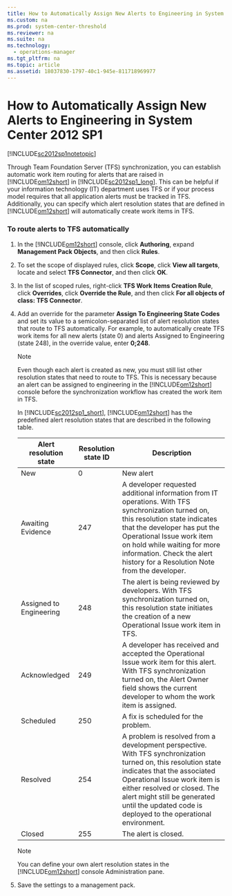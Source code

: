 ```yaml
---
title: How to Automatically Assign New Alerts to Engineering in System Center 2012 SP1
ms.custom: na
ms.prod: system-center-threshold
ms.reviewer: na
ms.suite: na
ms.technology: 
  - operations-manager
ms.tgt_pltfrm: na
ms.topic: article
ms.assetid: 18037830-1797-40c1-945e-811718969977
---
```

# How to Automatically Assign New Alerts to Engineering in System Center 2012 SP1
[!INCLUDE[sc2012sp1notetopic](../../om/manage/includes/sc2012sp1notetopic_md.md)]  
  
Through Team Foundation Server \(TFS\) synchronization, you can establish automatic work item routing for alerts that are raised in [!INCLUDE[om12short](../../om/manage/includes/om12short_md.md)] in [!INCLUDE[sc2012sp1_long](../../om/manage/includes/sc2012sp1_long_md.md)]. This can be helpful if your information technology \(IT\) department uses TFS or if your process model requires that all application alerts must be tracked in TFS. Additionally, you can specify which alert resolution states that are defined in [!INCLUDE[om12short](../../om/manage/includes/om12short_md.md)] will automatically create work items in TFS.  
  
### To route alerts to TFS automatically  
  
1.  In the [!INCLUDE[om12short](../../om/manage/includes/om12short_md.md)] console, click **Authoring**, expand **Management Pack Objects**, and then click **Rules**.  
  
2.  To set the scope of displayed rules, click **Scope**, click **View all targets**, locate and select **TFS Connector**, and then click **OK**.  
  
3.  In the list of scoped rules, right\-click **TFS Work Items Creation Rule**, click **Overrides**, click **Override the Rule**, and then click **For all objects of class: TFS Connector**.  
  
4.  Add an override for the parameter **Assign To Engineering State Codes** and set its value to a semicolon\-separated list of alert resolution states that route to TFS automatically. For example, to automatically create TFS work items for all new alerts \(state 0\) and alerts Assigned to Engineering \(state 248\), in the override value, enter **0;248**.  
  
    > [!NOTE]  
    > Even though each alert is created as new, you must still list other resolution states that need to route to TFS. This is necessary because an alert can be assigned to engineering in the [!INCLUDE[om12short](../../om/manage/includes/om12short_md.md)] console before the synchronization workflow has created the work item in TFS.  
  
    In [!INCLUDE[sc2012sp1_short](../../om/manage/includes/sc2012sp1_short_md.md)], [!INCLUDE[om12short](../../om/manage/includes/om12short_md.md)] has the predefined alert resolution states that are described in the following table.  
  
    |Alert resolution state|Resolution state ID|Description|  
    |--------------------------|-----------------------|---------------|  
    |New|0|New alert|  
    |Awaiting Evidence|247|A developer requested additional information from IT operations. With TFS synchronization turned on, this resolution state indicates that the developer has put the Operational Issue work item on hold while waiting for more information. Check the alert history for a Resolution Note from the developer.|  
    |Assigned to Engineering|248|The alert is being reviewed by developers. With TFS synchronization turned on, this resolution state initiates the creation of a new Operational Issue work item in TFS.|  
    |Acknowledged|249|A developer has received and accepted the Operational Issue work item for this alert. With TFS synchronization turned on, the Alert Owner field shows the current developer to whom the work item is assigned.|  
    |Scheduled|250|A fix is scheduled for the problem.|  
    |Resolved|254|A problem is resolved from a development perspective. With TFS synchronization turned on, this resolution state indicates that the associated Operational Issue work item is either resolved or closed. The alert might still be generated until the updated code is deployed to the operational environment.|  
    |Closed|255|The alert is closed.|  
  
    > [!NOTE]  
    > You can define your own alert resolution states in the [!INCLUDE[om12short](../../om/manage/includes/om12short_md.md)] console Administration pane.  
  
5.  Save the settings to a management pack.  
  
